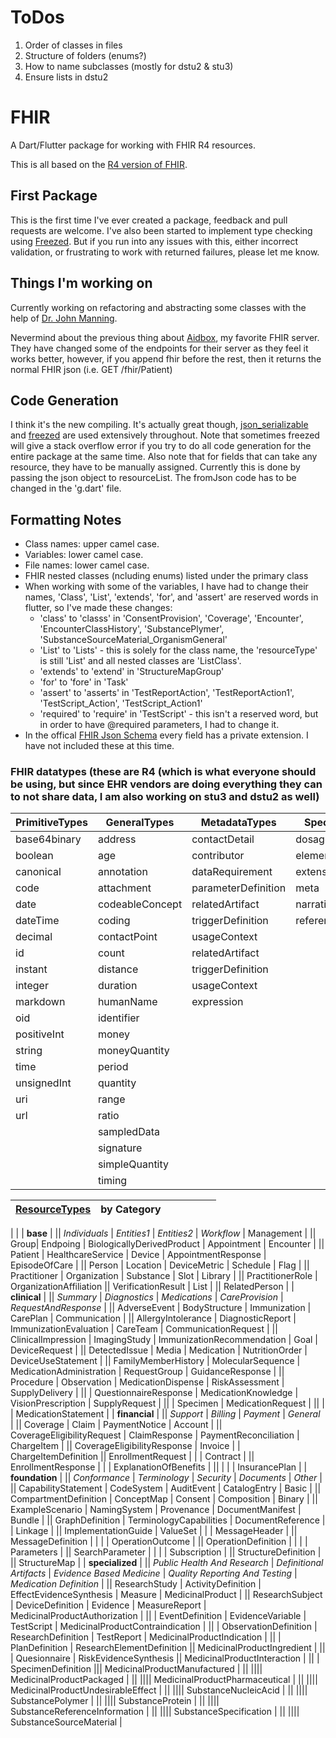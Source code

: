 # ToDos
1. Order of classes in files
2. Structure of folders (enums?)
3. How to name subclasses (mostly for dstu2 & stu3)
4. Ensure lists in dstu2

# FHIR

A Dart/Flutter package for working with FHIR R4 resources.

This is all based on the [R4 version of FHIR](https://hl7.org/fhir/R4/).

## First Package

This is the first time I've ever created a package, feedback and pull requests are welcome. I've also been started to implement type checking using [Freezed](https://pub.dev/packages/freezed). But if you run into any issues with this, either incorrect validation, or frustrating to work with returned failures, please let me know.

## Things I'm working on

Currently working on refactoring and abstracting some classes with the help of [Dr. John Manning](https://github.com/FireJuun).

Nevermind about the previous thing about [Aidbox](https://www.health-samurai.io/aidbox), my favorite FHIR server. They have changed some of the endpoints for their server as they feel it works better, however, if you append fhir before the rest, then it returns the normal FHIR json (i.e. GET /fhir/Patient)

## Code Generation

I think it's the new compiling. It's actually great though, [json_serializable](https://pub.dev/packages/json_serializable) and [freezed](https://pub.dev/packages/freezed) are used extensively throughout. Note that sometimes freezed will give a stack overflow error if you try to do all code generation for the entire package at the same time. Also note that for fields that can take any resource, they have to be manually assigned. Currently this is done by passing the json object to resourceList. The fromJson code has to be changed in the 'g.dart' file.

## Formatting Notes

* Class names: upper camel case.
* Variables: lower camel case.
* File names: lower camel case.
* FHIR nested classes (ncluding enums) listed under the primary class
* When working with some of the variables, I have had to change their names, 'Class', 'List', 'extends', 'for', and 'assert' are reserved words in flutter, so I've made these changes:
  * 'class' to 'classs' in 'ConsentProvision', 'Coverage', 'Encounter', 'EncounterClassHistory', 'SubstancePlymer', 'SubstanceSourceMaterial_OrganismGeneral'
  * 'List' to 'Lists' - this is solely for the class name, the 'resourceType' is still 'List' and all nested classes are 'ListClass'.
  * 'extends' to 'extend' in 'StructureMapGroup'
  * 'for' to 'fore' in 'Task'
  * 'assert' to 'asserts' in 'TestReportAction', 'TestReportAction1', 'TestScript_Action', 'TestScript_Action1'
  * 'required' to 'require' in 'TestScript' - this isn't a reserved word, but in order to have @required parameters, I had to change it.
* In the offical [FHIR Json Schema](https://www.hl7.org/fhir/fhir.schema.json.zip) every field has a private extension. I have not included these at this time.

### FHIR datatypes (these are R4 (which is what everyone should be using, but since EHR vendors are doing everything they can to not share data, I am also working on stu3 and dstu2 as well)

| PrimitiveTypes | GeneralTypes | MetadataTypes | SpecialTypes | DraftTypes |
|--------|--------|--------|--------|----------|
| base64binary | address| contactDetail | dosage | population |
| boolean | age | contributor | elementDefinition | productedShelfLife |
| canonical | annotation | dataRequirement | extension | prodCharacteristic |
| code | attachment | parameterDefinition | meta | marketingStatus |
| date | codeableConcept | relatedArtifact | narrative | substanceAmount |
| dateTime | coding | triggerDefinition | reference | |
| decimal | contactPoint | usageContext |  | |
| id | count | relatedArtifact |  | |
| instant | distance | triggerDefinition |  | |
| integer | duration | usageContext |  | |
| markdown | humanName | expression |  | |
| oid | identifier |  |  | |
| positiveInt | money |  |  | |
| string | moneyQuantity |  |  | |
| time | period |  |  | |
| unsignedInt | quantity |  |  | |
| uri | range |  |  | |
| url | ratio |  |  | |
| | sampledData |  |  | |
| | signature |  |  | |
| | simpleQuantity |  |  | |
| | timing |  |  | |

| [ResourceTypes](https://www.hl7.org/fhir/resourcelist.html) |by Category| |||||
|-----|:-----|-----|-----|-----|-----|-----|
|
|
| **base** |
|| *Individuals* | *Entities1* | *Entities2* | *Workflow* | Management |
|| Group| Endpoing | BiologicallyDerivedProduct | Appointment | Encounter |
|| Patient  | HealthcareService | Device | AppointmentResponse | EpisodeOfCare |
|| Person | Location | DeviceMetric | Schedule | Flag |
|| Practitioner | Organization | Substance | Slot | Library |
|| PractitionerRole | OrganizationAffiliation || VerificationResult | List |
|| RelatedPerson |
| **clinical** |
|| *Summary* | *Diagnostics* | *Medications* | *CareProvision* | *RequestAndResponse* |
|| AdverseEvent | BodyStructure | Immunization | CarePlan | Communication |
|| AllergyIntolerance | DiagnosticReport | ImmunizationEvaluation | CareTeam | CommunicationRequest |
|| ClinicalImpression | ImagingStudy | ImmunizationRecommendation | Goal | DeviceRequest |
|| DetectedIssue | Media | Medication | NutritionOrder | DeviceUseStatement |
|| FamilyMemberHistory | MolecularSequence | MedicationAdministration | RequestGroup | GuidanceResponse |
|| Procedure | Observation | MedicationDispense | RiskAssessment | SupplyDelivery |
|| | QuestionnaireResponse | MedicationKnowledge | VisionPrescription | SupplyRequest |
|| | Specimen | MedicationRequest |
|| | | MedicationStatement |
| **financial** |
|| *Support* | *Billing* | *Payment* | *General* |
|| Coverage | Claim | PaymentNotice | Account |
|| CoverageEligibilityRequest | ClaimResponse | PaymentReconciliation | ChargeItem |
|| CoverageEligibilityResponse | Invoice | | ChargeItemDefinition
|| EnrollmentRequest | | | Contract |
|| EnrollmentResponse | | | ExplanationOfBenefits |
|| | | | InsurancePlan |
| **foundation** |
|| *Conformance* | *Terminology* | *Security* | *Documents* | *Other* |
|| CapabilityStatement | CodeSystem | AuditEvent | CatalogEntry | Basic |
|| CompartmentDefinition | ConceptMap | Consent | Composition | Binary |
|| ExampleScenario |  NamingSystem | Provenance | DocumentManifest | Bundle |
|| GraphDefinition | TerminologyCapabilities | DocumentReference | | Linkage |
|| ImplementationGuide | ValueSet | | | MessageHeader |
|| MessageDefinition | | | | OperationOutcome |
|| OperationDefinition | | | | Parameters |
|| SearchParameter | | | | Subscription |
|| StructureDefinition |
|| StructureMap |
| **specialized** |
|| *Public Health And Research* | *Definitional Artifacts* | *Evidence Based Medicine* | *Quality Reporting And Testing* | *Medication Definition* |
|| ResearchStudy | ActivityDefinition | EffectEvidenceSynthesis | Measure | MedicinalProduct |
|| ResearchSubject | DeviceDefinition | Evidence | MeasureReport | MedicinalProductAuthorization |
|| | EventDefinition | EvidenceVariable | TestScript | MedicinalProductContraindication |
|| | ObservationDefinition | ResearchDefinition | TestReport | MedicinalProductIndication |
|| | PlanDefinition | ResearchElementDefinition || MedicinalProductIngredient |
|| | Quesionnaire | RiskEvidenceSynthesis || MedicinalProductInteraction |
|| | SpecimenDefinition ||| MedicinalProductManufactured |
|| |||| MedicinalProductPackaged |
|| |||| MedicinalProductPharmaceutical |
|| |||| MedicinalProductUndesirableEffect |
|| |||| SubstanceNucleicAcid |
|| |||| SubstancePolymer |
|| |||| SubstanceProtein |
|| |||| SubstanceReferenceInformation |
|| |||| SubstanceSpecification |
|| |||| SubstanceSourceMaterial |
